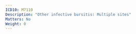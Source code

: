 ```yaml
---
ICD10: M7110
Description: "Other infective bursitis: Multiple sites"
Matters: No
Weight: 0
---
```


